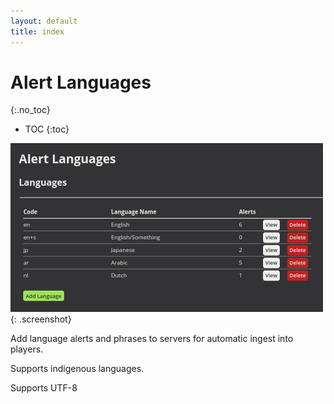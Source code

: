 ```yaml
---
layout: default
title: index
---
```


# Alert Languages #
{:.no_toc}

* TOC
{:toc}

![ Alert Languages](img/alert-languages.png ){: .screenshot}

Add language alerts and phrases to servers for automatic ingest into players.

Supports indigenous languages.

Supports UTF-8


